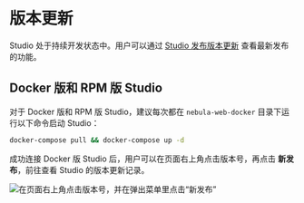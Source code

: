 # 版本更新

Studio 处于持续开发状态中。用户可以通过 [Studio 发布版本更新](../about-studio/st-ug-release-note.md) 查看最新发布的功能。

<!-- 

## 云服务版 Studio

对于云服务版 Studio，以 Nebula Graph Cloud Service 上实际部署的版本为准，用户不能自行更新 Studio 版本。当前公测环境里的 Studio 版本为 v{{ studio.base111b }}。

-->

## Docker 版和 RPM 版 Studio

对于 Docker 版和 RPM 版 Studio，建议每次都在 `nebula-web-docker` 目录下运行以下命令启动 Studio：

  ```bash
  docker-compose pull && docker-compose up -d
  ```

成功连接 Docker 版 Studio 后，用户可以在页面右上角点击版本号，再点击 **新发布**，前往查看 Studio 的版本更新记录。

![在页面右上角点击版本号，并在弹出菜单里点击“新发布”](../figs/st-ug-014-1.png "查看 Studio 版本更新记录")
